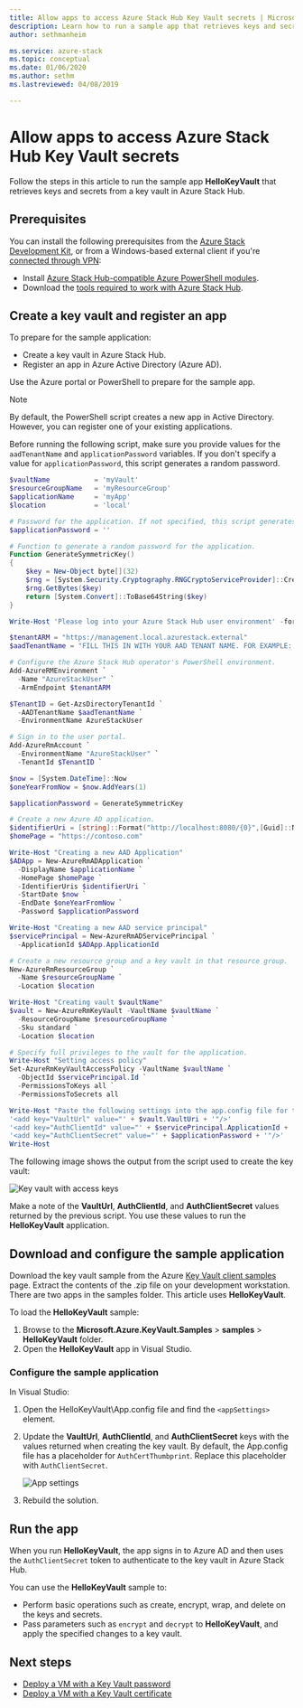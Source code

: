 ```yaml
---
title: Allow apps to access Azure Stack Hub Key Vault secrets | Microsoft Docs
description: Learn how to run a sample app that retrieves keys and secrets from a key vault in Azure Stack Hub.
author: sethmanheim

ms.service: azure-stack
ms.topic: conceptual
ms.date: 01/06/2020
ms.author: sethm
ms.lastreviewed: 04/08/2019

---
```


# Allow apps to access Azure Stack Hub Key Vault secrets

Follow the steps in this article to run the sample app **HelloKeyVault** that retrieves keys and secrets from a key vault in Azure Stack Hub.

## Prerequisites

You can install the following prerequisites from the [Azure Stack Development Kit](../asdk/asdk-connect.md#connect-to-azure-stack-using-rdp), or from a Windows-based external client if you're [connected through VPN](../asdk/asdk-connect.md#connect-to-azure-stack-using-vpn):

* Install [Azure Stack Hub-compatible Azure PowerShell modules](../operator/azure-stack-powershell-install.md).
* Download the [tools required to work with Azure Stack Hub](../operator/azure-stack-powershell-download.md).

## Create a key vault and register an app

To prepare for the sample application:

* Create a key vault in Azure Stack Hub.
* Register an app in Azure Active Directory (Azure AD).

Use the Azure portal or PowerShell to prepare for the sample app.

> [!NOTE]
> By default, the PowerShell script creates a new app in Active Directory. However, you can register one of your existing applications.

Before running the following script, make sure you provide values for the `aadTenantName` and `applicationPassword` variables. If you don't specify a value for `applicationPassword`, this script generates a random password.

```powershell
$vaultName           = 'myVault'
$resourceGroupName   = 'myResourceGroup'
$applicationName     = 'myApp'
$location            = 'local'

# Password for the application. If not specified, this script generates a random password during app creation.
$applicationPassword = ''

# Function to generate a random password for the application.
Function GenerateSymmetricKey()
{
    $key = New-Object byte[](32)
    $rng = [System.Security.Cryptography.RNGCryptoServiceProvider]::Create()
    $rng.GetBytes($key)
    return [System.Convert]::ToBase64String($key)
}

Write-Host 'Please log into your Azure Stack Hub user environment' -foregroundcolor Green

$tenantARM = "https://management.local.azurestack.external"
$aadTenantName = "FILL THIS IN WITH YOUR AAD TENANT NAME. FOR EXAMPLE: myazurestack.onmicrosoft.com"

# Configure the Azure Stack Hub operator's PowerShell environment.
Add-AzureRMEnvironment `
  -Name "AzureStackUser" `
  -ArmEndpoint $tenantARM

$TenantID = Get-AzsDirectoryTenantId `
  -AADTenantName $aadTenantName `
  -EnvironmentName AzureStackUser

# Sign in to the user portal.
Add-AzureRmAccount `
  -EnvironmentName "AzureStackUser" `
  -TenantId $TenantID `

$now = [System.DateTime]::Now
$oneYearFromNow = $now.AddYears(1)

$applicationPassword = GenerateSymmetricKey

# Create a new Azure AD application.
$identifierUri = [string]::Format("http://localhost:8080/{0}",[Guid]::NewGuid().ToString("N"))
$homePage = "https://contoso.com"

Write-Host "Creating a new AAD Application"
$ADApp = New-AzureRmADApplication `
  -DisplayName $applicationName `
  -HomePage $homePage `
  -IdentifierUris $identifierUri `
  -StartDate $now `
  -EndDate $oneYearFromNow `
  -Password $applicationPassword

Write-Host "Creating a new AAD service principal"
$servicePrincipal = New-AzureRmADServicePrincipal `
  -ApplicationId $ADApp.ApplicationId

# Create a new resource group and a key vault in that resource group.
New-AzureRmResourceGroup `
  -Name $resourceGroupName `
  -Location $location

Write-Host "Creating vault $vaultName"
$vault = New-AzureRmKeyVault -VaultName $vaultName `
  -ResourceGroupName $resourceGroupName `
  -Sku standard `
  -Location $location

# Specify full privileges to the vault for the application.
Write-Host "Setting access policy"
Set-AzureRmKeyVaultAccessPolicy -VaultName $vaultName `
  -ObjectId $servicePrincipal.Id `
  -PermissionsToKeys all `
  -PermissionsToSecrets all

Write-Host "Paste the following settings into the app.config file for the HelloKeyVault project:"
'<add key="VaultUrl" value="' + $vault.VaultUri + '"/>'
'<add key="AuthClientId" value="' + $servicePrincipal.ApplicationId + '"/>'
'<add key="AuthClientSecret" value="' + $applicationPassword + '"/>'
Write-Host
```

The following image shows the output from the script used to create the key vault:

![Key vault with access keys](media/azure-stack-key-vault-sample-app/settingsoutput.png)

Make a note of the **VaultUrl**, **AuthClientId**, and **AuthClientSecret** values returned by the previous script. You use these values to run the **HelloKeyVault** application.

## Download and configure the sample application

Download the key vault sample from the Azure [Key Vault client samples](https://www.microsoft.com/download/details.aspx?id=45343) page. Extract the contents of the .zip file on your development workstation. There are two apps in the samples folder. This article uses **HelloKeyVault**.

To load the **HelloKeyVault** sample:

1. Browse to the **Microsoft.Azure.KeyVault.Samples** > **samples** > **HelloKeyVault** folder.
2. Open the **HelloKeyVault** app in Visual Studio.

### Configure the sample application

In Visual Studio:

1. Open the HelloKeyVault\App.config file and find the `<appSettings>` element.
2. Update the **VaultUrl**, **AuthClientId**, and **AuthClientSecret** keys with the values returned when creating the key vault. By default, the App.config file has a placeholder for `AuthCertThumbprint`. Replace this placeholder with `AuthClientSecret`.

   ![App settings](media/azure-stack-key-vault-sample-app/appconfig.png)

3. Rebuild the solution.

## Run the app

When you run **HelloKeyVault**, the app signs in to Azure AD and then uses the `AuthClientSecret` token to authenticate to the key vault in Azure Stack Hub.

You can use the **HelloKeyVault** sample to:

* Perform basic operations such as create, encrypt, wrap, and delete on the keys and secrets.
* Pass parameters such as `encrypt` and `decrypt` to **HelloKeyVault**, and apply the specified changes to a key vault.

## Next steps

* [Deploy a VM with a Key Vault password](azure-stack-key-vault-deploy-vm-with-secret.md)
* [Deploy a VM with a Key Vault certificate](azure-stack-key-vault-push-secret-into-vm.md)
